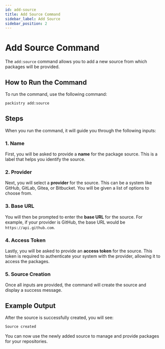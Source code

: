 ```yaml
---
id: add-source
title: Add Source Command
sidebar_label: Add Source
sidebar_position: 2
---
```


# Add Source Command

The `add:source` command allows you to add a new source from which packages will be provided.

## How to Run the Command

To run the command, use the following command:

```bash
packistry add:source
```

## Steps

When you run the command, it will guide you through the following inputs:

### 1. **Name**
First, you will be asked to provide a **name** for the package source. This is a label that helps you identify the source.

### 2. **Provider**
Next, you will select a **provider** for the source. This can be a system like GitHub, GitLab, Gitea, or Bitbucket. You will be given a list of options to choose from.

### 3. **Base URL**
You will then be prompted to enter the **base URL** for the source. For example, if your provider is GitHub, the base URL would be `https://api.github.com`. 

### 4. **Access Token**
Lastly, you will be asked to provide an **access token** for the source. This token is required to authenticate your system with the provider, allowing it to access the packages.

### 5. **Source Creation**
Once all inputs are provided, the command will create the source and display a success message.

## Example Output

After the source is successfully created, you will see:

```bash
Source created
```

You can now use the newly added source to manage and provide packages for your repositories.
